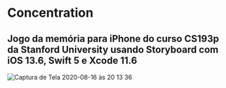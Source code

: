 # Concentration

## Jogo da memória para iPhone do curso CS193p da Stanford University usando Storyboard com iOS 13.6, Swift 5 e Xcode 11.6

![Captura de Tela 2020-08-16 às 20 13 36](https://user-images.githubusercontent.com/10690387/90346325-52ad5580-dffe-11ea-8b27-98bda1251aee.png)
